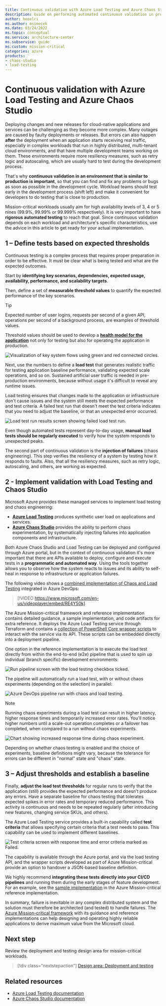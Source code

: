 ```yaml
---
title: Continuous validation with Azure Load Testing and Azure Chaos Studio
description: Guide on performing automated continuous validation in production-like environments with Azure Load Testing and Chaos Studio.
author: heoelri
ms.author: msimecek
ms.date: 03/24/2022
ms.topic: conceptual
ms.service: architecture-center
ms.subservice: guide
ms.custom: mission-critical
categories: azure
products:
- chaos-studio
- load-testing
---
```

# Continuous validation with Azure Load Testing and Azure Chaos Studio

Deploying changes and new releases for cloud-native applications and services can be challenging as they become more complex. Many outages are caused by faulty deployments or releases. But errors can also happen **after** the deployment when an application starts receiving real traffic, especially in complex workloads that run in highly distributed, multi-tenant cloud environments, and that have multiple development teams working on them. These environments require more resiliency measures, such as retry logic and autoscaling, which are usually hard to test during the development process.

That's why **continuous validation in an environment that is similar to production is important**, so that you can find and fix any problems or bugs as soon as possible in the development cycle. Workload teams should test early in the development process (shift left) and make it convenient for developers to do testing that is close to production.

Mission-critical workloads usually aim for high availability levels of 3, 4 or 5 nines (99.9%, 99.99% or 99.999% respectively). It is very important to have **rigorous automated testing** to reach that goal. Since continuous validation depends on each workload and architecture's specific characteristics, use the advice in this article to get ready for your actual implementation.

## 1 – Define tests based on expected thresholds

Continuous testing is a complex process that requires proper preparation in order to be effective. It must be clear what is being tested and what are the expected outcomes.

Start by **identifying key scenarios, dependencies, expected usage, availability, performance, and scalability targets**.

Then, define a set of **measurable threshold values** to quantify the expected performance of the key scenarios.

> [!TIP]
> Expected number of user logins, requests per second of a given API, operations per second of a background process, are examples of threshold values.

Threshold values should be used to develop a **[health model for the application](/azure/architecture/framework/mission-critical/mission-critical-health-modeling)** not only for testing but also for operating the application in production.

![Visualization of key system flows using green and red connected circles.](./images/deployment-testing-key-system-flows.png)

Next, use the numbers to define a **load test** that generates realistic traffic for testing application baseline performance, validating expected scale operations, and so on. Sustained artificial user traffic is needed in pre-production environments, because without usage it's difficult to reveal any runtime issues.

Load testing ensures that changes made to the application or infrastructure don't cause issues and the system still meets the expected performance and test criteria. A failed test run that doesn't meet the test criteria indicates that you need to adjust the baseline, or that an unexpected error occurred.

![Load test run results screen showing failed load test run.](./images/deployment-testing-failed-load-test-run.png)

Even though automated tests represent day-to-day usage, **manual load tests should be regularly executed** to verify how the system responds to unexpected peaks.

The second part of continuous validation is the **injection of failures** (chaos engineering). This step verifies the resiliency of a system by testing how it responds to faults. Also, that all the resiliency measures, such as retry logic, autoscaling, and others, are working as expected.

## 2 - Implement validation with Load Testing and Chaos Studio

Microsoft Azure provides these managed services to implement load testing and chaos engineering:

- **[Azure Load Testing](/azure/load-testing/)** produces synthetic user load on applications and services.
- **[Azure Chaos Studio](/azure/chaos-studio/)** provides the ability to perform chaos experimentation, by systematically injecting failures into application components and infrastructure.

Both Azure Chaos Studio and Load Testing can be deployed and configured through Azure portal, but in the context of continuous validation it's more important that there are APIs available to deploy, configure and execute tests in a **programmatic and automated way**. Using the tools together allows you to observe how the system reacts to issues and its ability to self-heal in response to infrastructure or application failures.

The following video shows a [combined implementation of Chaos and Load Testing](/azure/architecture/framework/mission-critical/mission-critical-deployment-testing#demo-continuous-validation-with-azure-load-test-and-azure-chaos-studio) integrated in Azure DevOps:

> [!VIDEO https://www.microsoft.com/en-us/videoplayer/embed/RE4Y50k]

The Azure Mission-critical framework and reference implementation contains detailed guidance, a sample implementation, and code artifacts for extra reference. It deploys the Azure Load Testing service through Terraform and contains a [collection of PowerShell Core wrapper scripts](https://github.com/Azure/Mission-Critical-Online/tree/main/src/testing/loadtest-azure/scripts) to interact with the service via its API. These scripts can be embedded directly into a deployment pipeline.

One option in the reference implementation is to execute the load test directly from within the end-to-end (e2e) pipeline that is used to spin up individual (branch specific) development environments:

![Run pipeline screen with the load testing checkbox ticked.](./images/deployment-testing-pipeline-start.png)

The pipeline will automatically run a load test, with or without chaos experiments (depending on the selection) in parallel:

![Azure DevOps pipeline run with chaos and load testing.](./images/deployment-testing-pipeline-run.png)

> [!NOTE]
> Running chaos experiments during a load test can result in higher latency, higher response times and temporarily increased error rates. You'll notice higher numbers until a scale-out operation completes or a failover has completed, when compared to a run without chaos experiments.

![Chart showing increased response time during chaos experiment.](./images/deployment-testing-response-time.png)

Depending on whether chaos testing is enabled and the choice of experiments, baseline definitions might vary, because the tolerance for errors can be different in "normal" state and "chaos" state.

## 3 – Adjust thresholds and establish a baseline

Finally, **adjust the load test thresholds** for regular runs to verify that the application (still) provides the expected performance and doesn't produce any errors. Have a separate baseline for chaos testing that tolerates expected spikes in error rates and temporary reduced performance. This activity is continuous and needs to be repeated regularly (after introducing new features, changing service SKUs, and others).

The Azure Load Testing service provides a built-in capability called **test criteria** that allows specifying certain criteria that a test needs to pass. This capability can be used to implement different baselines.

![Test criteria screen with response time and error criteria marked as Failed.](./images/deployment-testing-test-criteria.png)

The capability is available through the Azure portal, and via the load testing API, and the wrapper scripts developed as part of Azure Mission-critical provide an option to handover a JSON-based baseline definition.

We highly recommend **integrating these tests directly into your CI/CD pipelines** and running them during the early stages of feature development. For an example, see the [sample implementation](https://github.com/Azure/Mission-Critical-Online/tree/main/src/testing/) in the Azure Mission-critical reference implementation.

In summary, failure is inevitable in any complex distributed system and the solution must therefore be architected (and tested) to handle failures. The [Azure Mission-critical framework](/azure/architecture/framework/mission-critical/mission-critical-deployment-testing) with its guidance and reference implementations can help designing and operating highly reliable applications to derive maximum value from the Microsoft cloud.

## Next step

Review the deployment and testing design area for mission-critical workloads.

> [!div class="nextstepaction"]
> [Design area: Deployment and testing](/azure/architecture/framework/mission-critical/mission-critical-deployment-testing)

## Related resources

- [Azure Load Testing documentation](/azure/load-testing/)
- [Azure Chaos Studio documentation](/azure/chaos-studio/)
